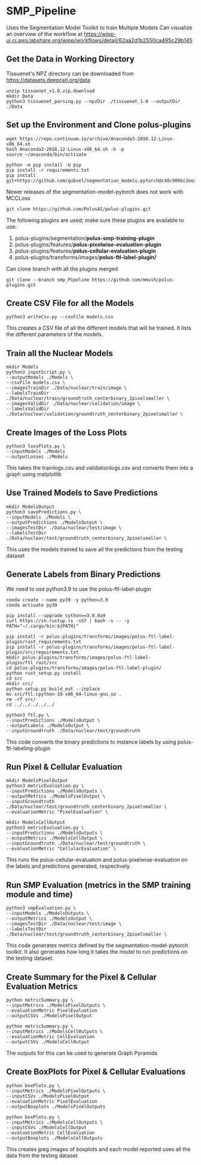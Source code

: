 # SMP_Pipeline
Uses the Segmentation Model Toolkit to train Multiple Models
Can visualize an overview of the workflow at https://wipp-ui.ci.aws.labshare.org/wipp/workflows/detail/62aa2d1b2550ca495c29b145

## Get the Data in Working Directory
Tissuenet's NPZ directory can be downloaded from https://datasets.deepcell.org/data

```#!/bin/sh
unzip tissuenet_v1.0.zip.download
mkdir Data
python3 tissuenet_parsing.py --npzDir ./tissuenet_1.0 --outputDir ./Data
```

## Set up the Environment and Clone polus-plugins

```#!/bin/sh
wget https://repo.continuum.io/archive/Anaconda3-2018.12-Linux-x86_64.sh
bash Anaconda3-2018.12-Linux-x86_64.sh -b -p
source ~/anaconda/bin/activate
```

```#!/bin/sh
python -m pip install -U pip
pip install -r requirements.txt
pip install git+https://github.com/qubvel/segmentation_models.pytorch@c48c906bc2ee238f45aedf413e9248c37f088894
```
Newer releases of the segmentation-model-pytorch does not work with MCCLoss

```#!/bin/sh
git clone https://github.com/PolusAI/polus-plugins.git
```
The following plugins are used; make sure these plugins are available to use:
1. polus-plugins/segmentation/**polus-smp-training-plugin**
2. polus-plugins/features/**polus-pixelwise-evaluation-plugin**
3. polus-plugins/features/**polus-cellular-evaluation-plugin**
4. polus-plugins/transforms/images/**polus-ftl-label-plugin/**

Can clone branch with all the plugins merged
```#!/bin/sh
git clone --branch smp_Pipeline https://github.com/mmvih/polus-plugins.git
```


## Create CSV File for all the Models

```#!/bin/sh
python3 writeCsv.py --csvFile models.csv
```
This creates a CSV file of all the different models that will be trained. It lists the different parameters of the models.

## Train all the Nuclear Models

```#!/bin/sh
mkdir Models
python3 inputScript.py \
--outputModels ./Models \
--csvFile models.csv \
--imagesTrainDir ./Data/nuclear/train/image \
--labelsTrainDir ./Data/nuclear/train/groundtruth_centerbinary_2pixelsmaller \
--imagesValidDir ./Data/nuclear/validation/image \
--labelsValidDir ./Data/nuclear/validation/groundtruth_centerbinary_2pixelsmaller \
```

## Create Images of the Loss Plots

```#!/bin/sh
python3 lossPlots.py \
--inputModels ./Models
--outputLosses ./Models
```
This takes the trainlogs.csv and validationlogs.csv and converts them into a graph using matplotlib

## Use Trained Models to Save Predictions
```#!/bin/sh
mkdir ModelsOutput
python3 savePredictions.py \
--inputModels ./Models \
--outputPredictions ./ModelsOutput \
--imagesTestDir ./Data/nuclear/test/image \
--labelsTestDir ./Data/nuclear/test/groundtruth_centerbinary_2pixelsmaller \
```
This uses the models trained to save all the predictions from the testing dataset

## Generate Labels from Binary Predictions

We need to use python3.9 to use the polus-ftl-label-plugin
```#!/bin/sh
conda create --name py39 -y python=3.9
conda activate py39

pip install --upgrade cython==3.0.0a9
curl https://sh.rustup.rs -sSf | bash -s -- -y
PATH="~/.cargo/bin:${PATH}"

pip install -r polus-plugins/transforms/images/polus-ftl-label-plugin/rust_requirements.txt
pip install -r polus-plugins/transforms/images/polus-ftl-label-plugin/src/requirements.txt
mkdir polus-plugins/transforms/images/polus-ftl-label-plugin/ftl_rust/src
cd polus-plugins/transforms/images/polus-ftl-label-plugin/
python rust_setup.py install
cd src
mkdir src/
python setup.py build_ext --inplace
mv src/ftl.cpython-39-x86_64-linux-gnu.so .
rm -rf src/
cd ../../../../../
```

```#!/bin/sh
python3 ftl.py \
--inputPredictions ./ModelsOutput \
--outputLabels ./ModelsOutput \
--inputGroundtruth ./Data/nuclear/test/groundtruth
```
This code converts the binary predictions to instance labels by using polus-ftl-labeling-plugin

## Run Pixel & Cellular Evaluation 
```#!/bin/sh
mkdir ModelsPixelOutput
python3 metricEvaluation.py \
--inputPredictions ./ModelsOutputs \
--outputMetrics ./ModelsPixelOutput \
--inputGroundtruth ./Data/nuclear/test/groundtruth_centerbinary_2pixelsmaller \
--evaluationMetric "PixelEvaluation" \

mkdir ModelsCellOutput
python3 metricEvaluation.py \
--inputPredictions ./ModelsOutputs \
--outputMetrics ./ModelsCellOutput \
--inputGroundtruth ./Data/nuclear/test/groundtruth \
--evaluationMetric "CellularEvaluation" \
```
This runs the polus-cellular-evaluation and polus-pixelwise-evaluation on the labels and predictions generated, respectively. 

## Run SMP Evaluation (metrics in the SMP training module and time)
```#!/bin/sh
python3 smpEvaluation.py \
--inputModels ./ModelsOutputs \
--outputMetrics ./ModelsOutput \
--imagesTestDir ./Data/nuclear/test/image \
--labelsTestDir ./Data/nuclear/test/groundtruth_centerbinary_2pixelsmaller \
```
This code generates metrics defined by the segmentation-model-pytorch toolkit. 
It also generates how long it takes the model to run predictions on the testing dataset.

## Create Summary for the Pixel & Cellular Evaluation Metrics
```#!/bin/sh
python metricSummary.py \
--inputMetrics ./ModelsPixelOutputs \
--evaluationMetric PixelEvaluation
--outputCSVs ./ModelsPixelOutput

python metricSummary.py \
--inputMetrics ./ModelsCellOutputs \
--evaluationMetric CellEvaluation
--outputCSVs ./ModelsCellOutput
```
The outputs for this can be used to generate Graph Pyramids

## Create BoxPlots for Pixel & Cellular Evaluations
```#!/bin/sh
python boxPlots.py \
--inputMetrics ./ModelsPixelOutputs \
--inputCSVs ./ModelsPixelOutput
--evaluationMetric PixelEvaluation
--outputBoxplots ./ModelsPixelOutputs

python boxPlots.py \
--inputMetrics ./ModelsCellOutputs \
--inputCSVs ./ModelsCellOutput
--evaluationMetric CellEvaluation
--outputBoxplots ./ModelsCellOutputs
```
This creates jpeg images of boxplots and each model reported uses all the data from the testing dataset
